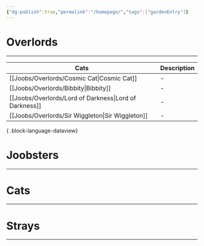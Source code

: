 ```yaml
---
{"dg-publish":true,"permalink":"/homepage/","tags":["gardenEntry"]}
---
```


# Overlords
---
| Cats                                                      | Description |
| --------------------------------------------------------- | ----------- |
| [[Joobs/Overlords/Cosmic Cat\|Cosmic Cat]]             | \-          |
| [[Joobs/Overlords/Bibbity\|Bibbity]]                   | \-          |
| [[Joobs/Overlords/Lord of Darkness\|Lord of Darkness]] | \-          |
| [[Joobs/Overlords/Sir Wiggleton\|Sir Wiggleton]]       | \-          |

{ .block-language-dataview}
# Joobsters
---

# Cats
---

# Strays
---
